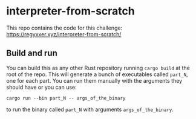 # interpreter-from-scratch

This repo contains the code for this challenge: https://regyxxer.xyz/interpreter-from-scratch/

## Build and run

You can build this as any other Rust repository running `cargo build` at the root of the repo.
This will generate a bunch of executables called `part_N`, one for each part.
You can run them manually with the arguments they should have or you can use:

`cargo run --bin part_N -- args_of_the_binary`

to run the binary called `part_N` with arguments `args_of_the_binary`.
